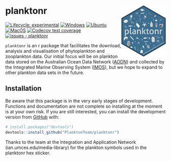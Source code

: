 
<!-- README.md is generated from README.Rmd. Please edit that file -->

# planktonr <a href='https://github.com/PlanktonTeam/planktonr'><img src='man/figures/planktonr.png' align="right" width="139px" /></a>

<!-- badges: start -->

[![Lifecycle:
experimental](https://img.shields.io/badge/lifecycle-experimental-orange.svg)](https://lifecycle.r-lib.org/articles/stages.html#experimental)
[![Windows](https://github.com/PlanktonTeam/planktonr/actions/workflows/Windows.yaml/badge.svg)](https://github.com/PlanktonTeam/planktonr/actions/workflows/Windows.yaml)
[![Ubuntu](https://github.com/PlanktonTeam/planktonr/actions/workflows/Ubuntu.yaml/badge.svg)](https://github.com/PlanktonTeam/planktonr/actions/workflows/Ubuntu.yaml)
[![MacOS](https://github.com/PlanktonTeam/planktonr/actions/workflows/MacOS.yaml/badge.svg)](https://github.com/PlanktonTeam/planktonr/actions/workflows/MacOS.yaml)
[![Codecov test
coverage](https://codecov.io/gh/PlanktonTeam/planktonr/branch/main/graph/badge.svg)](https://app.codecov.io/gh/PlanktonTeam/planktonr?branch=main)
[![issues -
planktonr](https://img.shields.io/github/issues/PlanktonTeam/planktonr)](https://github.com/PlanktonTeam/planktonr/issues)
<!-- badges: end -->

`planktonr` is an r package that facilitates the download, analysis and
visualisation of phytoplankton and zooplankton data. Our initial focus
will be on plankton data stored on the Australian Ocean Data Network
([AODN](https://portal.aodn.org.au)) and collected by the Integrated
Marine Observing System ([IMOS](www.imos.org.au)), but we hope to expand
to other plankton data sets in the future.

## Installation

Be aware that this package is in the very early stages of development.
Functions and documentation are not complete so installing at the moment
is at your own risk. If you are still interested, you can install the
development version from [GitHub](https://github.com/) with:

``` r
# install.packages("devtools")
devtools::install_github("PlanktonTeam/planktonr")
```

Thanks to the team at the Integration and Application Network
(ian.umces.edu/media-library) for the plankton symbols used in the
planktonr hex sticker.
